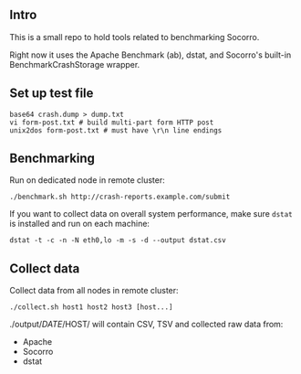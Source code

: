 Intro
-----
This is a small repo to hold tools related to benchmarking Socorro.

Right now it uses the Apache Benchmark (ab), dstat, and
Socorro's built-in BenchmarkCrashStorage wrapper.

Set up test file
----------------

```
base64 crash.dump > dump.txt
vi form-post.txt # build multi-part form HTTP post
unix2dos form-post.txt # must have \r\n line endings
```

Benchmarking
------------
Run on dedicated node in remote cluster:

```
./benchmark.sh http://crash-reports.example.com/submit
```

If you want to collect data on overall system performance,
make sure ```dstat``` is installed and run on each machine:

```
dstat -t -c -n -N eth0,lo -m -s -d --output dstat.csv
```

Collect data
------------
Collect data from all nodes in remote cluster:

```
./collect.sh host1 host2 host3 [host...]
```

./output/$DATE/$HOST/ will contain CSV, TSV and collected raw data from:

* Apache
* Socorro
* dstat

